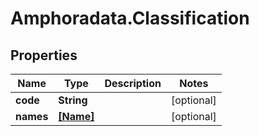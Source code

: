 # Amphoradata.Classification

## Properties

Name | Type | Description | Notes
------------ | ------------- | ------------- | -------------
**code** | **String** |  | [optional] 
**names** | [**[Name]**](Name.md) |  | [optional] 


